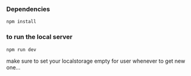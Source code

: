 ### Dependencies
```shell
npm install
```

### to run the local server
```shell
npm run dev
```
make sure to set your localstorage empty for user whenever to get new one...
